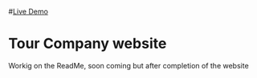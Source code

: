 #[Live Demo](https://nkangijafari.github.io/Tour-company-website)

# Tour Company website


Workig on the ReadMe, soon coming but after completion of the website
